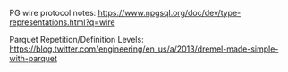 PG wire protocol notes: https://www.npgsql.org/doc/dev/type-representations.html?q=wire

Parquet Repetition/Definition Levels: https://blog.twitter.com/engineering/en_us/a/2013/dremel-made-simple-with-parquet
